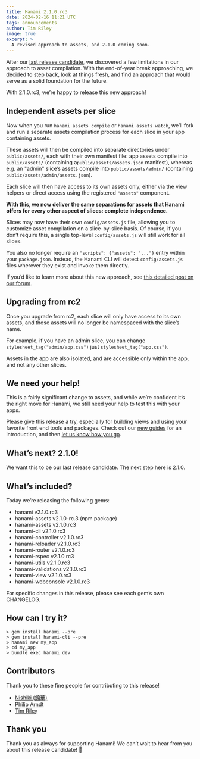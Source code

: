 ```yaml
---
title: Hanami 2.1.0.rc3
date: 2024-02-16 11:21 UTC
tags: announcements
author: Tim Riley
image: true
excerpt: >
  A revised approach to assets, and 2.1.0 coming soon.
---
```


After our [last release candidate](/blog/2023/11/08/hanami-210rc2/), we discovered a few limitations in our approach to asset compilation. With the end-of-year break approaching, we decided to step back, look at things fresh, and find an approach that would serve as a solid foundation for the future.

With 2.1.0.rc3, we’re happy to release this new approach!

## Independent assets per slice

Now when you run `hanami assets compile` or `hanami assets watch`, we’ll fork and run a separate assets compilation process for each slice in your app containing assets.

These assets will then be compiled into separate directories under `public/assets/`, each with their own manifest file: app assets compile into `public/assets/` (containing  a`public/assets/assets.json` manifest), whereas e.g. an "admin" slice’s assets compile into `public/assets/admin/` (containing `public/assets/admin/assets.json`).

Each slice will then have access to its own assets only, either via the view helpers or direct access using the registered `"assets"` component.

**With this, we now deliver the same separations for assets that Hanami offers for every other aspect of slices: complete independence.**

Slices may now have their own `config/assets.js` file, allowing you to customize asset compilation on a slice-by-slice basis. Of course, if you don’t require this, a single top-level `config/assets.js` will still work for all slices.

You also no longer require an `"scripts": {"assets": "..."}` entry within your `package.json`. Instead, the Hanami CLI will detect `config/assets.js` files wherever they exist and invoke them directly.

If you’d like to learn more about this new approach, see [this detailed post on our forum](https://discourse.hanamirb.org/t/a-new-approach-to-assets-in-2-1-0-rc3/900).

## Upgrading from rc2

Once you upgrade from rc2, each slice will only have access to its own assets, and those assets will no longer be namespaced with the slice’s name.

For example, if you have an admin slice, you can change `stylesheet_tag("admin/app.css")` just `stylesheet_tag("app.css")`.

Assets in the app are also isolated, and are accessible only within the app, and not any other slices.

## We need your help!

This is a fairly significant change to assets, and while we’re confident it’s the right move for Hanami, we still need your help to test this with your apps.

Please give this release a try, especially for building views and using your favorite front end tools and packages. Check out our [new guides](https://guides.hanamirb.org/v2.1/introduction/getting-started/) for an introduction, and then [let us know how you go](https://discourse.hanamirb.org).

## What’s next? 2.1.0!

We want this to be our last release candidate. The next step here is 2.1.0.

## What’s included?

Today we’re releasing the following gems:

- hanami v2.1.0.rc3
- hanami-assets v2.1.0-rc.3 (npm package)
- hanami-assets v2.1.0.rc3
- hanami-cli v2.1.0.rc3
- hanami-controller v2.1.0.rc3
- hanami-reloader v2.1.0.rc3
- hanami-router v2.1.0.rc3
- hanami-rspec v2.1.0.rc3
- hanami-utils v2.1.0.rc3
- hanami-validations v2.1.0.rc3
- hanami-view v2.1.0.rc3
- hanami-webconsole v2.1.0.rc3

For specific changes in this release, please see each gem’s own CHANGELOG.

## How can I try it?

```shell
> gem install hanami --pre
> gem install hanami-cli --pre
> hanami new my_app
> cd my_app
> bundle exec hanami dev
```

## Contributors

Thank you to these fine people for contributing to this release!

- [Nishiki (錦華)](https://github.com/nshki)
- [Philip Arndt](https://github.com/parndt)
- [Tim Riley](https://github.com/timriley)

## Thank you

Thank you as always for supporting Hanami! We can’t wait to hear from you about this release candidate! 🌸
